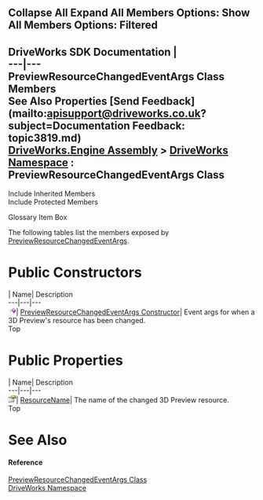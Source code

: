 Collapse All Expand All Members Options: Show All  Members Options: Filtered   
---  
DriveWorks SDK Documentation  |   
---|---  
PreviewResourceChangedEventArgs Class Members   
See Also Properties [Send Feedback](mailto:apisupport@driveworks.co.uk?subject=Documentation Feedback: topic3819.md)  
[DriveWorks.Engine Assembly](topic2156.md) > [DriveWorks Namespace](topic2159.md) : PreviewResourceChangedEventArgs Class  
---  
  
Include Inherited Members    
Include Protected Members  


Glossary Item Box

The following tables list the members exposed by [PreviewResourceChangedEventArgs](topic3819.md).

# Public Constructors

| Name| Description  
---|---|---  
![Public Constructor](dotnetimages/publicConstructor.gif)| [PreviewResourceChangedEventArgs Constructor](topic3825.md)| Event args for when a 3D Preview's resource has been changed.   
Top

# Public Properties

| Name| Description  
---|---|---  
![Public Property](dotnetimages/publicProperty.gif)| [ResourceName](topic3826.md)| The name of the changed 3D Preview resource.   
Top

# See Also

#### Reference

[PreviewResourceChangedEventArgs Class](topic3819.md)   
[DriveWorks Namespace](topic2159.md)


